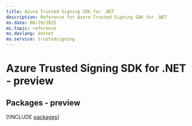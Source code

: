 ```yaml
---
title: Azure Trusted Signing SDK for .NET
description: Reference for Azure Trusted Signing SDK for .NET
ms.date: 08/29/2025
ms.topic: reference
ms.devlang: dotnet
ms.service: trustedsigning
---
```

# Azure Trusted Signing SDK for .NET - preview
## Packages - preview
[!INCLUDE [packages](trusted-signing-index.md)]